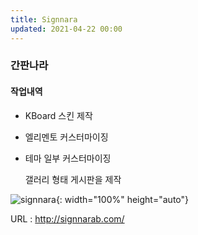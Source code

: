 ```yaml
---
title: Signnara
updated: 2021-04-22 00:00
---
```


### 간판나라
   
#### 작업내역
- KBoard 스킨 제작
- 엘리멘토 커스터마이징
- 테마 일부 커스터마이징
   
	 갤러리 형태 게시판을 제작
   
![signnara](https://github.com/project0210/project0210.github.io/blob/master/_posts/signnara/001.png?raw=true){: width="100%" height="auto"}
   
URL : http://signnarab.com/